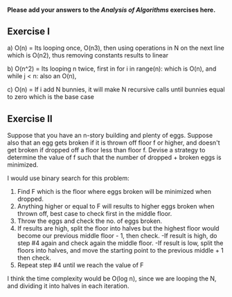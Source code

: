 #### Please add your answers to the **_Analysis of Algorithms_** exercises here.

## Exercise I

a) O(n) = Its looping once, O(n3), then using operations in N on the next line which is O(n2), thus removing constants results to linear

b) O(n^2) = Its looping n twice, first in for i in range(n): which is O(n), and while j < n: also an O(n),

c) O(n) = If i add N bunnies, it will make N recursive calls until bunnies equal to zero which is the base case

## Exercise II

Suppose that you have an n-story building and plenty of eggs. Suppose also that an egg gets broken if it is thrown off floor f or higher, and doesn't get broken if dropped off a floor less than floor f. Devise a strategy to determine the value of f such that the number of dropped + broken eggs is minimized.

I would use binary search for this problem:

1. Find F which is the floor where eggs broken will be minimized when dropped.
2. Anything higher or equal to F will results to higher eggs broken when thrown off, best case to check first in the middle floor.
3. Throw the eggs and check the no. of eggs broken.
4. If results are high, split the floor into halves but the highest floor would become our previous middle floor - 1, then check.
   -If result is high, do step #4 again and check again the middle floor.
   -If result is low, split the floors into halves, and move the starting point to the previous middle + 1 then check.
5. Repeat step #4 until we reach the value of F

I think the time complexity would be O(log n), since we are looping the N, and dividing it into halves in each iteration.
